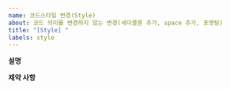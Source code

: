 ```yaml
---
name: 코드스타일 변경(Style)
about: 코드 의미를 변경하지 않는 변경(세미콜론 추가, space 추가, 포맷팅)
title: "[Style] "
labels: style
---
```


**설명**
<!--
    무엇을 바꿀 것이고, 왜 바꿔야하는지 설명해주세요.

    Examples:
        1. Class 명칭은 CamelCase 방식으로 작성되어야 합니다.
        2. ...
-->

**제약 사항**
<!--
    이 이슈를 해결 할 때 제약 사항을 적어 주세요, 그 제약 사항을 지키면서 이슈를 해결해야 합니다.

    Exmaples:
        1. Test Coverage가 떨어지지 않아야 합니다.
        2. ...
-->
